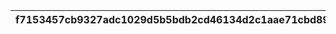 |f7153457cb9327adc1029d5b5bdb2cd46134d2c1aae71cbd89f07b7a18684073|71b1a023ddabc787e8c5111e8bf8f72357759bc9689787ee6b138c44db978594|00a612257938968b68c4a0ee65555245ced5c37eb6ace5daf4f448828a2fc007|5d67e2ed527072fda3d97e9fb2d2efbd50028c6ab40eefae5a2e53c8b38930f9|c00ffa7f6c22e94cee5a8ff825ba0c803d418ea313bae1fcbb62a1801b27161e|0790d0c96d300397f2bc06bcd4f65cd88da57e639fdf3c7e7af64a8f1bdec3b7|dacba7c41a8beeb4c5a7a7c8921a9f6dd43a40dd8b0b32fc1731de69aa812e0f|5c0a513c3c17a63503cd36984924a7704dd449548d433c10b7fc1957d289b9c6|31071ae24bc840bc36cc0298a329369994a5c999158a8630350453dedc885d49|6a3fa17e3188f825da3165cfaf8b370e4b9fb4340aff6aaf9ff5a1a5630dcb63|4b86572ae053f2f697eda20821c4eb6f24ade59b9a6bedfdb8f532fdf28a1233|52dbbdef3e23731ea74b0e4efd696c4e5c53fb43edca1fff99b27251bbe1d26d|4af0676f0c9d2918346eab98c61349df8cc6b1f9c08ff26bacfe8284e22de5de|8ad882bb762fc2d0d081ca4e2e536aad5f7bcd3fb972644753247014b6cdbf15|
| --- | --- | --- | --- | --- | --- | --- | --- | --- | --- | --- | --- | --- | --- |